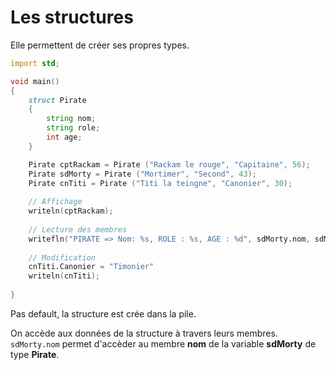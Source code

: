 # Les structures 

Elle permettent de créer ses propres types. 

```D
import std;

void main()
{
    struct Pirate
    {
        string nom;
        string role;
        int age;
    }

    Pirate cptRackam = Pirate ("Rackam le rouge", "Capitaine", 56);
    Pirate sdMorty = Pirate ("Mortimer", "Second", 43);
    Pirate cnTiti = Pirate ("Titi la teingne", "Canonier", 30);
    
    // Affichage
    writeln(cptRackam);
    
    // Lecture des membres
    writefln("PIRATE => Nom: %s, ROLE : %s, AGE : %d", sdMorty.nom, sdMorty.role, sdMorty.age);
    
    // Modification
    cnTiti.Canonier = "Timonier"
    writeln(cnTiti);
    
}
```

Pas default, la structure est crée dans la pile.

On accède aux  données de la structure à travers leurs membres. `sdMorty.nom` permet d'accèder au membre **nom** de la variable  **sdMorty** de type **Pirate**.